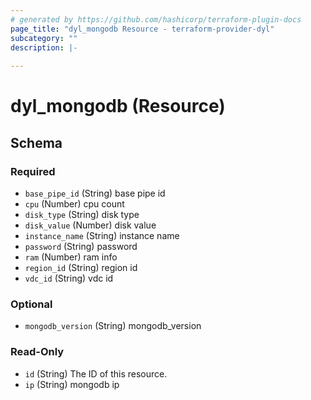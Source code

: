 ```yaml
---
# generated by https://github.com/hashicorp/terraform-plugin-docs
page_title: "dyl_mongodb Resource - terraform-provider-dyl"
subcategory: ""
description: |-
  
---
```


# dyl_mongodb (Resource)





<!-- schema generated by tfplugindocs -->
## Schema

### Required

- `base_pipe_id` (String) base pipe id
- `cpu` (Number) cpu count
- `disk_type` (String) disk type
- `disk_value` (Number) disk value
- `instance_name` (String) instance name
- `password` (String) password
- `ram` (Number) ram info
- `region_id` (String) region id
- `vdc_id` (String) vdc id

### Optional

- `mongodb_version` (String) mongodb_version

### Read-Only

- `id` (String) The ID of this resource.
- `ip` (String) mongodb ip
